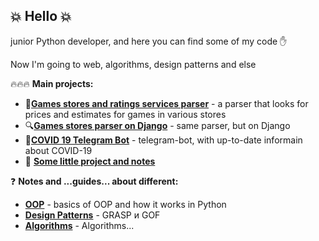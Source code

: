 ## :boom: **Hello** :boom:

junior Python developer, and here you can find some of my code :hand:

Now I'm going to web, algorithms, design patterns and else

:fire::fire::fire: **Main projects:**
- :mag_right:[**Games stores and ratings services parser**](../../../gamesStoresParser) - a parser that looks for prices and estimates for games in various stores
- :mag:[**Games stores parser on Django**](../../../djangoGamesStoreParser) - same parser, but on Django
- :pill:[**COVID 19 Telegram Bot**](../../../COVID-19-Telegram-Bot) - telegram-bot, with up-to-date informain about COVID-19
- :hankey: [**Some little project and notes**](../../../DjangoStudy)



:question: **Notes and ...guides... about different:**
- [**OOP**](../../../OOP) - basics of OOP and how it works in Python
- [**Design Patterns**](../../../DesignPatterns) - GRASP и GOF 
- [**Algorithms**](../../../Algorithms) - Algorithms...

